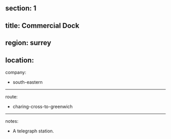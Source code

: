 section: 1
----
title: Commercial Dock
----
region: surrey
----
location:
----
company:
- south-eastern
----
route:
- charing-cross-to-greenwich
----
notes:
- A telegraph station.
